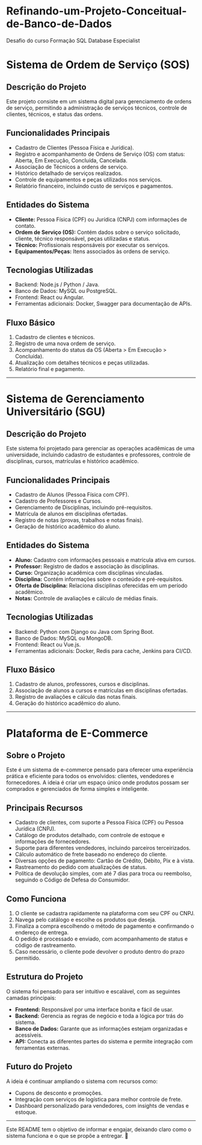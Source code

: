 # Refinando-um-Projeto-Conceitual-de-Banco-de-Dados
Desafio do curso Formação SQL Database Especialist

# Sistema de Ordem de Serviço (SOS)

## Descrição do Projeto
Este projeto consiste em um sistema digital para gerenciamento de ordens de serviço, permitindo a administração de serviços técnicos, controle de clientes, técnicos, e status das ordens.

## Funcionalidades Principais
- Cadastro de Clientes (Pessoa Física e Jurídica).
- Registro e acompanhamento de Ordens de Serviço (OS) com status: Aberta, Em Execução, Concluída, Cancelada.
- Associação de Técnicos a ordens de serviço.
- Histórico detalhado de serviços realizados.
- Controle de equipamentos e peças utilizados nos serviços.
- Relatório financeiro, incluindo custo de serviços e pagamentos.

## Entidades do Sistema
- **Cliente:** Pessoa Física (CPF) ou Jurídica (CNPJ) com informações de contato.
- **Ordem de Serviço (OS):** Contém dados sobre o serviço solicitado, cliente, técnico responsável, peças utilizadas e status.
- **Técnico:** Profissionais responsáveis por executar os serviços.
- **Equipamentos/Peças:** Itens associados às ordens de serviço.

## Tecnologias Utilizadas
- Backend: Node.js / Python / Java.
- Banco de Dados: MySQL ou PostgreSQL.
- Frontend: React ou Angular.
- Ferramentas adicionais: Docker, Swagger para documentação de APIs.

## Fluxo Básico
1. Cadastro de clientes e técnicos.
2. Registro de uma nova ordem de serviço.
3. Acompanhamento do status da OS (Aberta > Em Execução > Concluída).
4. Atualização com detalhes técnicos e peças utilizadas.
5. Relatório final e pagamento.

---
# Sistema de Gerenciamento Universitário (SGU)

## Descrição do Projeto
Este sistema foi projetado para gerenciar as operações acadêmicas de uma universidade, incluindo cadastro de estudantes e professores, controle de disciplinas, cursos, matrículas e histórico acadêmico.

## Funcionalidades Principais
- Cadastro de Alunos (Pessoa Física com CPF).
- Cadastro de Professores e Cursos.
- Gerenciamento de Disciplinas, incluindo pré-requisitos.
- Matrícula de alunos em disciplinas ofertadas.
- Registro de notas (provas, trabalhos e notas finais).
- Geração de histórico acadêmico do aluno.

## Entidades do Sistema
- **Aluno:** Cadastro com informações pessoais e matrícula ativa em cursos.
- **Professor:** Registro de dados e associação às disciplinas.
- **Curso:** Organização acadêmica com disciplinas vinculadas.
- **Disciplina:** Contém informações sobre o conteúdo e pré-requisitos.
- **Oferta de Disciplina:** Relaciona disciplinas oferecidas em um período acadêmico.
- **Notas:** Controle de avaliações e cálculo de médias finais.

## Tecnologias Utilizadas
- Backend: Python com Django ou Java com Spring Boot.
- Banco de Dados: MySQL ou MongoDB.
- Frontend: React ou Vue.js.
- Ferramentas adicionais: Docker, Redis para cache, Jenkins para CI/CD.

## Fluxo Básico
1. Cadastro de alunos, professores, cursos e disciplinas.
2. Associação de alunos a cursos e matrículas em disciplinas ofertadas.
3. Registro de avaliações e cálculo das notas finais.
4. Geração do histórico acadêmico do aluno.
---
# Plataforma de E-Commerce

## Sobre o Projeto
Este é um sistema de e-commerce pensado para oferecer uma experiência prática e eficiente para todos os envolvidos: clientes, vendedores e fornecedores. 
A ideia é criar um espaço único onde produtos possam ser comprados e gerenciados de forma simples e inteligente.

## Principais Recursos
- Cadastro de clientes, com suporte a Pessoa Física (CPF) ou Pessoa Jurídica (CNPJ).
- Catálogo de produtos detalhado, com controle de estoque e informações de fornecedores.
- Suporte para diferentes vendedores, incluindo parceiros terceirizados.
- Cálculo automático de frete baseado no endereço do cliente.
- Diversas opções de pagamento: Cartão de Crédito, Débito, Pix e à vista.
- Rastreamento do pedido com atualizações de status.
- Política de devolução simples, com até 7 dias para troca ou reembolso, seguindo o Código de Defesa do Consumidor.

## Como Funciona
1. O cliente se cadastra rapidamente na plataforma com seu CPF ou CNPJ.
2. Navega pelo catálogo e escolhe os produtos que deseja.
3. Finaliza a compra escolhendo o método de pagamento e confirmando o endereço de entrega.
4. O pedido é processado e enviado, com acompanhamento de status e código de rastreamento.
5. Caso necessário, o cliente pode devolver o produto dentro do prazo permitido.

## Estrutura do Projeto
O sistema foi pensado para ser intuitivo e escalável, com as seguintes camadas principais:
- **Frontend:** Responsável por uma interface bonita e fácil de usar.
- **Backend:** Gerencia as regras de negócio e toda a lógica por trás do sistema.
- **Banco de Dados:** Garante que as informações estejam organizadas e acessíveis.
- **API:** Conecta as diferentes partes do sistema e permite integração com ferramentas externas.

## Futuro do Projeto
A ideia é continuar ampliando o sistema com recursos como:
- Cupons de desconto e promoções.
- Integração com serviços de logística para melhor controle de frete.
- Dashboard personalizado para vendedores, com insights de vendas e estoque.

---

Este README tem o objetivo de informar e engajar, deixando claro como o sistema funciona e o que se propõe a entregar. 🚀



